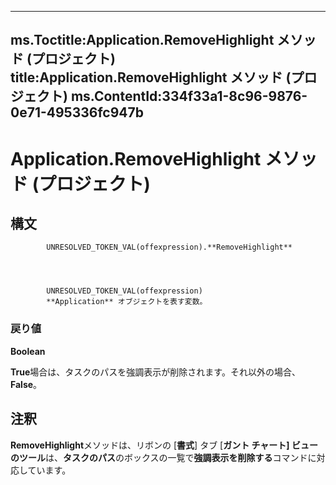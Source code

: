 
---
ms.Toctitle:Application.RemoveHighlight メソッド (プロジェクト)
title:Application.RemoveHighlight メソッド (プロジェクト)
ms.ContentId:334f33a1-8c96-9876-0e71-495336fc947b
---
# Application.RemoveHighlight メソッド (プロジェクト)





## 構文

            UNRESOLVED_TOKEN_VAL(offexpression).**RemoveHighlight**




            UNRESOLVED_TOKEN_VAL(offexpression)
            **Application** オブジェクトを表す変数。

### 戻り値
**Boolean**



**True**場合は、タスクのパスを強調表示が削除されます。それ以外の場合、 **False**。





## 注釈
**RemoveHighlight**メソッドは、リボンの [**書式**] タブ [**ガント チャート] ビューのツール**は、**タスクのパス**のボックスの一覧で**強調表示を削除する**コマンドに対応しています。




